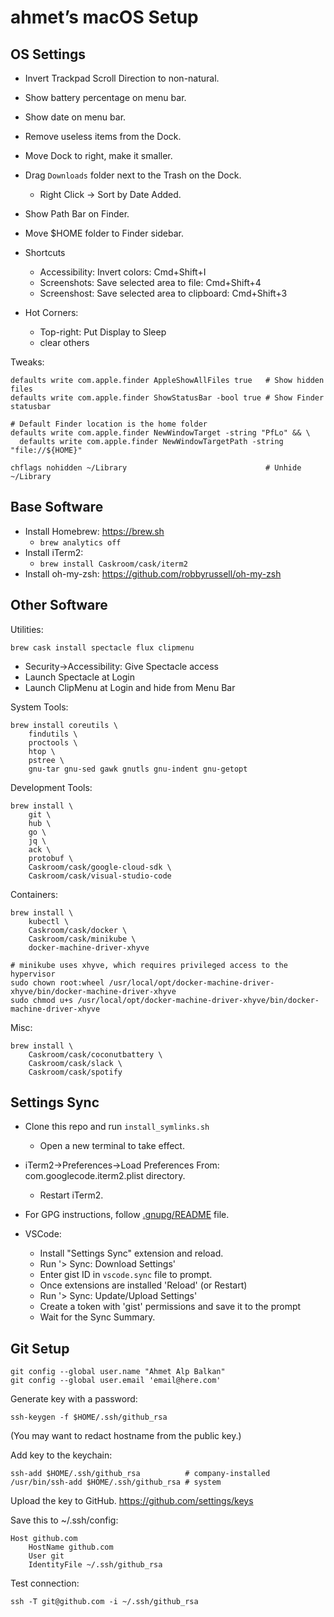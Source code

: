 # ahmet’s macOS Setup

## OS Settings

- Invert Trackpad Scroll Direction to non-natural.
- Show battery percentage on menu bar.
- Show date on menu bar.
- Remove useless items from the Dock.
- Move Dock to right, make it smaller.
- Drag `Downloads` folder next to the Trash on the Dock.
  - Right Click -> Sort by Date Added.
- Show Path Bar on Finder.
- Move $HOME folder to Finder sidebar.


- Shortcuts
  - Accessibility: Invert colors: Cmd+Shift+I
  - Screenshots: Save selected area to file: Cmd+Shift+4
  - Screenshost: Save selected area to clipboard: Cmd+Shift+3
- Hot Corners:
  - Top-right: Put Display to Sleep
  - clear others

Tweaks:

```
defaults write com.apple.finder AppleShowAllFiles true   # Show hidden files
defaults write com.apple.finder ShowStatusBar -bool true # Show Finder statusbar

# Default Finder location is the home folder
defaults write com.apple.finder NewWindowTarget -string "PfLo" && \
  defaults write com.apple.finder NewWindowTargetPath -string "file://${HOME}"

chflags nohidden ~/Library                               # Unhide ~/Library
```

## Base Software

- Install Homebrew: https://brew.sh
  - `brew analytics off`
- Install iTerm2:
  - `brew install Caskroom/cask/iterm2`
- Install oh-my-zsh: https://github.com/robbyrussell/oh-my-zsh

## Other Software

Utilities:

    brew cask install spectacle flux clipmenu

- Security->Accessibility: Give Spectacle access
- Launch Spectacle at Login
- Launch ClipMenu at Login and hide from Menu Bar

System Tools:

```
brew install coreutils \
	findutils \
	proctools \
	htop \
	pstree \
	gnu-tar gnu-sed gawk gnutls gnu-indent gnu-getopt
```

Development Tools:

```
brew install \
	git \
	hub \
	go \
	jq \
	ack \
	protobuf \
	Caskroom/cask/google-cloud-sdk \
	Caskroom/cask/visual-studio-code
```

Containers:

```
brew install \
	kubectl \
	Caskroom/cask/docker \
	Caskroom/cask/minikube \
	docker-machine-driver-xhyve

# minikube uses xhyve, which requires privileged access to the hypervisor
sudo chown root:wheel /usr/local/opt/docker-machine-driver-xhyve/bin/docker-machine-driver-xhyve
sudo chmod u+s /usr/local/opt/docker-machine-driver-xhyve/bin/docker-machine-driver-xhyve
```

Misc:

```
brew install \
	Caskroom/cask/coconutbattery \
	Caskroom/cask/slack \
	Caskroom/cask/spotify
```

## Settings Sync

- Clone this repo and run `install_symlinks.sh`
    - Open a new terminal to take effect.
- iTerm2->Preferences->Load Preferences From: com.googlecode.iterm2.plist directory.
    - Restart iTerm2.

- For GPG instructions, follow [.gnupg/README](.gnupg/README) file.

- VSCode:
  - Install "Settings Sync" extension and reload.
  - Run '> Sync: Download Settings'
  - Enter gist ID in `vscode.sync` file to prompt.
  - Once extensions are installed 'Reload' (or Restart)
  - Run '> Sync: Update/Upload Settings'
  - Create a token with 'gist' permissions and save it to the prompt
  - Wait for the Sync Summary.

## Git Setup

    git config --global user.name "Ahmet Alp Balkan"
    git config --global user.email 'email@here.com'

Generate key with a password:

    ssh-keygen -f $HOME/.ssh/github_rsa

(You may want to redact hostname from the public key.)

Add key to the keychain:

    ssh-add $HOME/.ssh/github_rsa          # company-installed
    /usr/bin/ssh-add $HOME/.ssh/github_rsa # system

Upload the key to GitHub. https://github.com/settings/keys

Save this to ~/.ssh/config:

```
Host github.com
	HostName github.com
	User git
	IdentityFile ~/.ssh/github_rsa
```

Test connection:

    ssh -T git@github.com -i ~/.ssh/github_rsa
